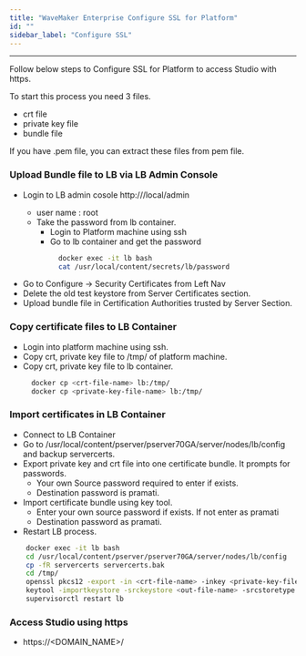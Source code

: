 ```yaml
---
title: "WaveMaker Enterprise Configure SSL for Platform"
id: ""
sidebar_label: "Configure SSL"
---
```

---

Follow below steps to Configure SSL for Platform to access Studio with https.

To start this process you need 3 files.
- crt file
- private key file
- bundle file

If you have .pem file, you can extract these files from pem file.


### Upload Bundle file to LB via LB Admin Console
- Login to LB admin cosole http://<Platform-Machine-IP>/local/admin
  - user name : root
  - Take the password from lb container.
      - Login to Platform machine using ssh
      - Go to lb container and get the password
        ```bash
          docker exec -it lb bash
          cat /usr/local/content/secrets/lb/password
          ``` 
- Go to Configure -> Security Certificates from Left Nav
- Delete the old test keystore from Server Certificates section.
- Upload bundle file in Certification Authorities trusted by Server Section.


### Copy certificate files to LB Container
- Login into platform machine using ssh.
- Copy crt, private key file to /tmp/ of platform machine.
- Copy  crt, private key file to lb container.
  ```bash
    docker cp <crt-file-name> lb:/tmp/
    docker cp <private-key-file-name> lb:/tmp/
   ``` 
   
### Import certificates in LB Container
- Connect to LB Container
- Go to /usr/local/content/pserver/pserver70GA/server/nodes/lb/config and backup servercerts.
- Export private key and crt file into one certificate bundle. It prompts for passwords. 
  - Your own Source password required to enter if exists.
  - Destination password is pramati.
- Import certificate bundle using key tool.
  - Enter your own source password if exists. If not enter as pramati
  - Destination password as pramati.
- Restart LB process.

```bash
    docker exec -it lb bash
    cd /usr/local/content/pserver/pserver70GA/server/nodes/lb/config
    cp -fR servercerts servercerts.bak
    cd /tmp/
    openssl pkcs12 -export -in <crt-file-name> -inkey <private-key-file-name> -out <out-file-name>.out -name <bundle-alias>
    keytool -importkeystore -srckeystore <out-file-name> -srcstoretype PKCS12 -destkeystore /usr/local/content/pserver/pserver70GA/server/nodes/lb/config/servercerts -alias <bundle-alias>
    supervisorctl restart lb
   ``` 

   ### Access Studio using https
   - https://<DOMAIN_NAME>/
